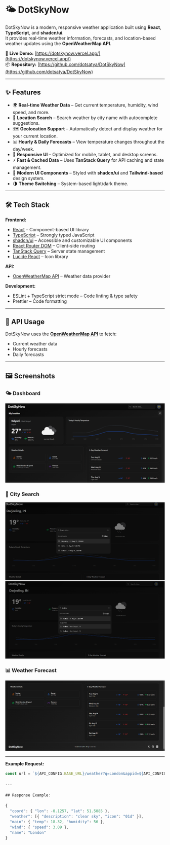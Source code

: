# 🌤️ DotSkyNow

DotSkyNow is a modern, responsive weather application built using **React**, **TypeScript**, and **shadcn/ui**.  
It provides real-time weather information, forecasts, and location-based weather updates using the **OpenWeatherMap API**.

🔗 **Live Demo:** [https://dotskynow.vercel.app/](https://dotskynow.vercel.app/)  
📦 **Repository:** [https://github.com/dotsatya/DotSkyNow](https://github.com/dotsatya/DotSkyNow)

---

## ✨ Features

- 🌍 **Real-time Weather Data** – Get current temperature, humidity, wind speed, and more.
- 📍 **Location Search** – Search weather by city name with autocomplete suggestions.
- 🗺️ **Geolocation Support** – Automatically detect and display weather for your current location.
- 📊 **Hourly & Daily Forecasts** – View temperature changes throughout the day/week.
- 📱 **Responsive UI** – Optimized for mobile, tablet, and desktop screens.
- ⚡ **Fast & Cached Data** – Uses **TanStack Query** for API caching and state management.
- 🎨 **Modern UI Components** – Styled with **shadcn/ui** and **Tailwind-based** design system.
- 🌗 **Theme Switching** – System-based light/dark theme.

---

## 🛠️ Tech Stack

**Frontend:**
- [React](https://react.dev/) – Component-based UI library
- [TypeScript](https://www.typescriptlang.org/) – Strongly typed JavaScript
- [shadcn/ui](https://ui.shadcn.com/) – Accessible and customizable UI components
- [React Router DOM](https://reactrouter.com/) – Client-side routing
- [TanStack Query](https://tanstack.com/query/latest) – Server state management
- [Lucide React](https://lucide.dev/) – Icon library

**API:**
- [OpenWeatherMap API](https://openweathermap.org/) – Weather data provider

**Development:**
- ESLint + TypeScript strict mode – Code linting & type safety
- Prettier – Code formatting

---

## 🔑 API Usage

DotSkyNow uses the **[OpenWeatherMap API](https://openweathermap.org/api)** to fetch:
- Current weather data
- Hourly forecasts
- Daily forecasts

---

## 🖼️ Screenshots

### 🌤 Dashboard
![Dashboard Screenshot](./src/screenshots/dashboard.png)

### 📍 City Search
![City Search Screenshot](./src/screenshots/search1.png)
![City Search Screenshot](./src/screenshots/search2.png)

### 📊 Weather Forecast
![Forecast Screenshot](./src/screenshots/forecast.png)

---

**Example Request:**
```ts
const url = `${API_CONFIG.BASE_URL}/weather?q=London&appid=${API_CONFIG.API_KEY}`;

---

## Response Example:

{
  "coord": { "lon": -0.1257, "lat": 51.5085 },
  "weather": [{ "description": "clear sky", "icon": "01d" }],
  "main": { "temp": 18.32, "humidity": 56 },
  "wind": { "speed": 3.09 },
  "name": "London"
}

